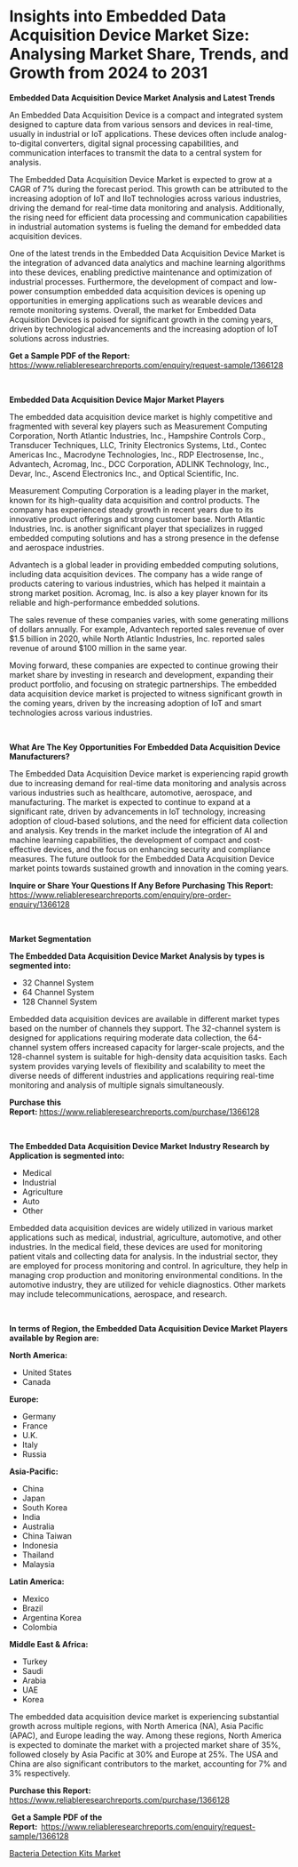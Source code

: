 <p><h1>Insights into Embedded Data Acquisition Device Market Size: Analysing Market Share, Trends, and Growth from 2024 to 2031</h1></p><p><strong>Embedded Data Acquisition Device Market Analysis and Latest Trends</strong></p>
<p><p>An Embedded Data Acquisition Device is a compact and integrated system designed to capture data from various sensors and devices in real-time, usually in industrial or IoT applications. These devices often include analog-to-digital converters, digital signal processing capabilities, and communication interfaces to transmit the data to a central system for analysis.</p><p>The Embedded Data Acquisition Device Market is expected to grow at a CAGR of 7% during the forecast period. This growth can be attributed to the increasing adoption of IoT and IIoT technologies across various industries, driving the demand for real-time data monitoring and analysis. Additionally, the rising need for efficient data processing and communication capabilities in industrial automation systems is fueling the demand for embedded data acquisition devices.</p><p>One of the latest trends in the Embedded Data Acquisition Device Market is the integration of advanced data analytics and machine learning algorithms into these devices, enabling predictive maintenance and optimization of industrial processes. Furthermore, the development of compact and low-power consumption embedded data acquisition devices is opening up opportunities in emerging applications such as wearable devices and remote monitoring systems. Overall, the market for Embedded Data Acquisition Devices is poised for significant growth in the coming years, driven by technological advancements and the increasing adoption of IoT solutions across industries.</p></p>
<p><strong>Get a Sample PDF of the Report:&nbsp;</strong> <a href="https://www.reliableresearchreports.com/enquiry/request-sample/1366128">https://www.reliableresearchreports.com/enquiry/request-sample/1366128</a></p>
<p>&nbsp;</p>
<p><strong>Embedded Data Acquisition Device Major Market Players</strong></p>
<p><p>The embedded data acquisition device market is highly competitive and fragmented with several key players such as Measurement Computing Corporation, North Atlantic Industries, Inc., Hampshire Controls Corp., Transducer Techniques, LLC, Trinity Electronics Systems, Ltd., Contec Americas Inc., Macrodyne Technologies, Inc., RDP Electrosense, Inc., Advantech, Acromag, Inc., DCC Corporation, ADLINK Technology, Inc., Devar, Inc., Ascend Electronics Inc., and Optical Scientific, Inc.</p><p>Measurement Computing Corporation is a leading player in the market, known for its high-quality data acquisition and control products. The company has experienced steady growth in recent years due to its innovative product offerings and strong customer base. North Atlantic Industries, Inc. is another significant player that specializes in rugged embedded computing solutions and has a strong presence in the defense and aerospace industries.</p><p>Advantech is a global leader in providing embedded computing solutions, including data acquisition devices. The company has a wide range of products catering to various industries, which has helped it maintain a strong market position. Acromag, Inc. is also a key player known for its reliable and high-performance embedded solutions.</p><p>The sales revenue of these companies varies, with some generating millions of dollars annually. For example, Advantech reported sales revenue of over $1.5 billion in 2020, while North Atlantic Industries, Inc. reported sales revenue of around $100 million in the same year.</p><p>Moving forward, these companies are expected to continue growing their market share by investing in research and development, expanding their product portfolio, and focusing on strategic partnerships. The embedded data acquisition device market is projected to witness significant growth in the coming years, driven by the increasing adoption of IoT and smart technologies across various industries.</p></p>
<p>&nbsp;</p>
<p><strong>What Are The Key Opportunities For Embedded Data Acquisition Device Manufacturers?</strong></p>
<p><p>The Embedded Data Acquisition Device market is experiencing rapid growth due to increasing demand for real-time data monitoring and analysis across various industries such as healthcare, automotive, aerospace, and manufacturing. The market is expected to continue to expand at a significant rate, driven by advancements in IoT technology, increasing adoption of cloud-based solutions, and the need for efficient data collection and analysis. Key trends in the market include the integration of AI and machine learning capabilities, the development of compact and cost-effective devices, and the focus on enhancing security and compliance measures. The future outlook for the Embedded Data Acquisition Device market points towards sustained growth and innovation in the coming years.</p></p>
<p><strong>Inquire or Share Your Questions If Any Before Purchasing This Report:</strong> <a href="https://www.reliableresearchreports.com/enquiry/pre-order-enquiry/1366128">https://www.reliableresearchreports.com/enquiry/pre-order-enquiry/1366128</a></p>
<p>&nbsp;</p>
<p><strong>Market Segmentation</strong></p>
<p><strong>The Embedded Data Acquisition Device Market Analysis by types is segmented into:</strong></p>
<p><ul><li>32 Channel System</li><li>64 Channel System</li><li>128 Channel System</li></ul></p>
<p><p>Embedded data acquisition devices are available in different market types based on the number of channels they support. The 32-channel system is designed for applications requiring moderate data collection, the 64-channel system offers increased capacity for larger-scale projects, and the 128-channel system is suitable for high-density data acquisition tasks. Each system provides varying levels of flexibility and scalability to meet the diverse needs of different industries and applications requiring real-time monitoring and analysis of multiple signals simultaneously.</p></p>
<p><strong>Purchase this Report:&nbsp;</strong><a href="https://www.reliableresearchreports.com/purchase/1366128">https://www.reliableresearchreports.com/purchase/1366128</a></p>
<p>&nbsp;</p>
<p><strong>The Embedded Data Acquisition Device Market Industry Research by Application is segmented into:</strong></p>
<p><ul><li>Medical</li><li>Industrial</li><li>Agriculture</li><li>Auto</li><li>Other</li></ul></p>
<p><p>Embedded data acquisition devices are widely utilized in various market applications such as medical, industrial, agriculture, automotive, and other industries. In the medical field, these devices are used for monitoring patient vitals and collecting data for analysis. In the industrial sector, they are employed for process monitoring and control. In agriculture, they help in managing crop production and monitoring environmental conditions. In the automotive industry, they are utilized for vehicle diagnostics. Other markets may include telecommunications, aerospace, and research.</p></p>
<p>&nbsp;</p>
<p><strong>In terms of Region, the Embedded Data Acquisition Device Market Players available by Region are:</strong></p>
<p>
    <p> <strong> North America: </strong>
        <ul>
            <li>United States</li>
            <li>Canada</li>
        </ul>
        </p> 
    <p> <strong> Europe: </strong>
        <ul>
            <li>Germany</li>
            <li>France</li>
            <li>U.K.</li>
            <li>Italy</li>
            <li>Russia</li>
        </ul>
        </p> 
    <p> <strong> Asia-Pacific: </strong>
        <ul>
            <li>China</li>
            <li>Japan</li>
            <li>South Korea</li>
            <li>India</li>
            <li>Australia</li>
            <li>China Taiwan</li>
            <li>Indonesia</li>
            <li>Thailand</li>
            <li>Malaysia</li>
        </ul>
        </p> 
    <p> <strong> Latin America: </strong>
        <ul>
            <li>Mexico</li>
            <li>Brazil</li>
            <li>Argentina Korea</li>
            <li>Colombia</li>
        </ul>
        </p> 
    <p> <strong> Middle East & Africa: </strong>
        <ul>
            <li>Turkey</li>
            <li>Saudi</li>
            <li>Arabia</li>
            <li>UAE</li>
            <li>Korea</li>
        </ul>
    </p>
    </p>
<p><p>The embedded data acquisition device market is experiencing substantial growth across multiple regions, with North America (NA), Asia Pacific (APAC), and Europe leading the way. Among these regions, North America is expected to dominate the market with a projected market share of 35%, followed closely by Asia Pacific at 30% and Europe at 25%. The USA and China are also significant contributors to the market, accounting for 7% and 3% respectively.</p></p>
<p><strong>Purchase this Report: </strong><a href="https://www.reliableresearchreports.com/purchase/1366128">https://www.reliableresearchreports.com/purchase/1366128</a></p>
<p>&nbsp;<strong>Get a Sample PDF of the Report:&nbsp;&nbsp;</strong><a href="https://www.reliableresearchreports.com/enquiry/request-sample/1366128">https://www.reliableresearchreports.com/enquiry/request-sample/1366128</a></p>
<p><strong></strong></p>
<p><p><a href="https://github.com/abdelrhmankishk22/Market-Research-Report-List-3/blob/main/bacteria-detection-kits-market.md">Bacteria Detection Kits Market</a></p></p>